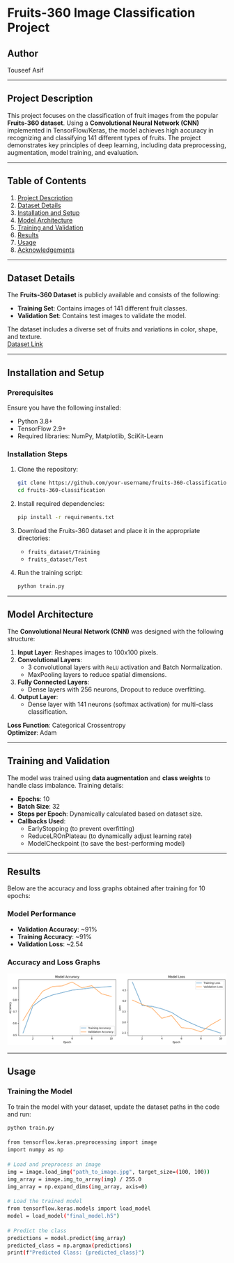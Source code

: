 # Fruits-360 Image Classification Project

## **Author**  
Touseef Asif

---

## **Project Description**  

This project focuses on the classification of fruit images from the popular **Fruits-360 dataset**. Using a **Convolutional Neural Network (CNN)** implemented in TensorFlow/Keras, the model achieves high accuracy in recognizing and classifying 141 different types of fruits. The project demonstrates key principles of deep learning, including data preprocessing, augmentation, model training, and evaluation.

---

## **Table of Contents**

1. [Project Description](#project-description)  
2. [Dataset Details](#dataset-details)  
3. [Installation and Setup](#installation-and-setup)  
4. [Model Architecture](#model-architecture)  
5. [Training and Validation](#training-and-validation)  
6. [Results](#results)  
7. [Usage](#usage)  
8. [Acknowledgements](#acknowledgements)  

---

## **Dataset Details**  

The **Fruits-360 Dataset** is publicly available and consists of the following:  
- **Training Set**: Contains images of 141 different fruit classes.  
- **Validation Set**: Contains test images to validate the model.  

The dataset includes a diverse set of fruits and variations in color, shape, and texture.  
[Dataset Link](https://www.kaggle.com/moltean/fruits)

---

## **Installation and Setup**  

### Prerequisites  
Ensure you have the following installed:  
- Python 3.8+  
- TensorFlow 2.9+  
- Required libraries: NumPy, Matplotlib, SciKit-Learn  

### Installation Steps  
1. Clone the repository:  
    ```bash
    git clone https://github.com/your-username/fruits-360-classification.git
    cd fruits-360-classification
    ```
2. Install required dependencies:  
    ```bash
    pip install -r requirements.txt
    ```

3. Download the Fruits-360 dataset and place it in the appropriate directories:  
    - `fruits_dataset/Training`  
    - `fruits_dataset/Test`  

4. Run the training script:  
    ```bash
    python train.py
    ```

---

## **Model Architecture**  

The **Convolutional Neural Network (CNN)** was designed with the following structure:  

1. **Input Layer**: Reshapes images to 100x100 pixels.  
2. **Convolutional Layers**:  
    - 3 convolutional layers with `ReLU` activation and Batch Normalization.  
    - MaxPooling layers to reduce spatial dimensions.  
3. **Fully Connected Layers**:  
    - Dense layers with 256 neurons, Dropout to reduce overfitting.  
4. **Output Layer**:  
    - Dense layer with 141 neurons (softmax activation) for multi-class classification.  

**Loss Function**: Categorical Crossentropy  
**Optimizer**: Adam  

---

## **Training and Validation**  

The model was trained using **data augmentation** and **class weights** to handle class imbalance. Training details:  

- **Epochs**: 10  
- **Batch Size**: 32  
- **Steps per Epoch**: Dynamically calculated based on dataset size.  
- **Callbacks Used**:  
    - EarlyStopping (to prevent overfitting)  
    - ReduceLROnPlateau (to dynamically adjust learning rate)  
    - ModelCheckpoint (to save the best-performing model)  

---

## **Results**  

Below are the accuracy and loss graphs obtained after training for 10 epochs:

### Model Performance
- **Validation Accuracy**: ~91%  
- **Training Accuracy**: ~91%  
- **Validation Loss**: ~2.54  

### Accuracy and Loss Graphs  
![Accuracy and Loss](fruitclassificationModelAccuracy.png)

---

## **Usage**  

### Training the Model  
To train the model with your dataset, update the dataset paths in the code and run:  
```bash
python train.py

from tensorflow.keras.preprocessing import image
import numpy as np

# Load and preprocess an image
img = image.load_img("path_to_image.jpg", target_size=(100, 100))  
img_array = image.img_to_array(img) / 255.0  
img_array = np.expand_dims(img_array, axis=0)  

# Load the trained model
from tensorflow.keras.models import load_model
model = load_model("final_model.h5")

# Predict the class
predictions = model.predict(img_array)
predicted_class = np.argmax(predictions)
print(f"Predicted Class: {predicted_class}")
